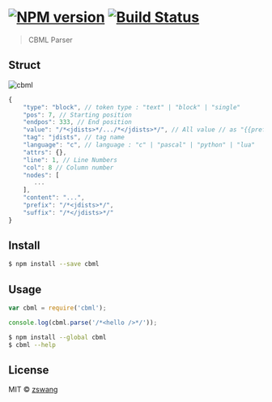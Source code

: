 #  [![NPM version][npm-image]][npm-url] [![Build Status][travis-image]][travis-url]

> CBML Parser

## Struct

![cbml](https://cloud.githubusercontent.com/assets/536587/8889268/b5f8a5aa-3305-11e5-8f3d-6af1ccbf1474.png)

```js
{
    "type": "block", // token type : "text" | "block" | "single"
    "pos": 7, // Starting position
    "endpos": 333, // End position
    "value": "/*<jdists>*/.../*</jdists>*/", // All value // as "{{prefix}}" + "{{content}}" + "{{suffix}}"
    "tag": "jdists", // tag name
    "language": "c", // language : "c" | "pascal" | "python" | "lua"
    "attrs": {},
	"line": 1, // Line Numbers
	"col": 8 // Column number
    "nodes": [
       ...
    ],
	"content": "...",
	"prefix": "/*<jdists>*/",
	"suffix": "/*</jdists>*/"
}
```

## Install

```sh
$ npm install --save cbml
```

## Usage

```js
var cbml = require('cbml');

console.log(cbml.parse('/*<hello />*/'));
```

```sh
$ npm install --global cbml
$ cbml --help
```

## License

MIT © [zswang](http://weibo.com/zswang)

[npm-url]: https://npmjs.org/package/cbml
[npm-image]: https://badge.fury.io/js/cbml.svg
[travis-url]: https://travis-ci.org/cbml/cbmljs
[travis-image]: https://travis-ci.org/cbml/cbmljs.svg?branch=master
